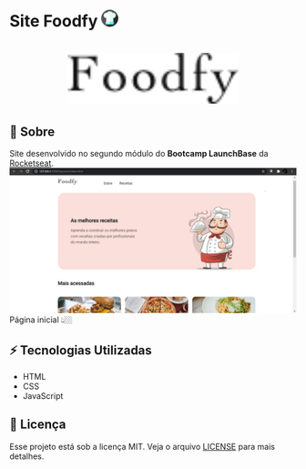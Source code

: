 # Site Foodfy <img src= "img/chapeu.svg" width = '30px'>

<h1 align=center>
<img src = "img/logo.png" width='300px'>
</h1>

## 📜 Sobre
Site desenvolvido no segundo módulo do **Bootcamp LaunchBase** da [Rocketseat](https://rocketseat.com.br/).
<img src="img/index.jpg">
Página inicial 👆🏼

## ⚡ Tecnologias Utilizadas

- HTML
- CSS
- JavaScript

## 📝 Licença
Esse projeto está sob a licença MIT. Veja o arquivo [LICENSE](LICENSE) para mais detalhes.